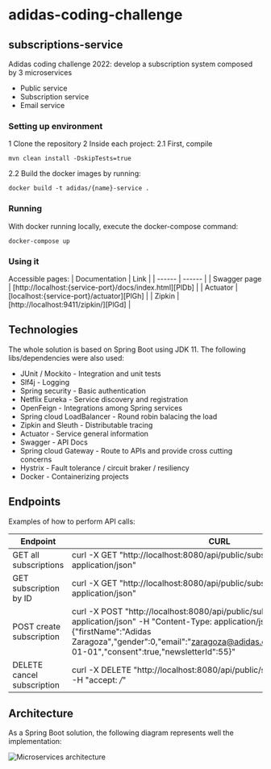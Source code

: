 # adidas-coding-challenge
## subscriptions-service

Adidas coding challenge 2022: develop a subscription system composed by 3 microservices

- Public service
- Subscription service
- Email service

### Setting up environment

1 Clone the repository
2 Inside each project:
2.1 First, compile
~~~~
mvn clean install -DskipTests=true 
~~~~
2.2 Build the docker images by running:
~~~~
docker build -t adidas/{name}-service . 
~~~~

### Running
With docker running locally, execute the docker-compose command:
~~~~
docker-compose up
~~~~

### Using it

Accessible pages:
| Documentation | Link |
| ------ | ------ |
| Swagger page | [http://localhost:{service-port}/docs/index.html][PlDb] |
| Actuator | [localhost:{service-port}/actuator][PlGh] |
| Zipkin | [http://localhost:9411/zipkin/][PlGd] |


## Technologies

The whole solution is based on Spring Boot using JDK 11.
The following libs/dependencies were also used:

- JUnit / Mockito - Integration and unit tests
- Slf4j - Logging
- Spring security - Basic authentication
- Netflix Eureka - Service discovery and registration
- OpenFeign - Integrations among Spring services
- Spring cloud LoadBalancer - Round robin balacing the load
- Zipkin and Sleuth - Distributable tracing
- Actuator - Service general information
- Swagger - API Docs
- Spring cloud Gateway - Route to APIs and provide cross cutting concerns
- Hystrix - Fault tolerance / circuit braker / resiliency
- Docker - Containerizing projects

## Endpoints

Examples of how to perform API calls:

| Endpoint | CURL |
| ------ | ------ |
| GET all subscriptions | curl -X GET "http://localhost:8080/api/public/subscriptions/" -H "accept: application/json" |
| GET subscription by ID | curl -X GET "http://localhost:8080/api/public/subscriptions/{id}" -H "accept: application/json" |
| POST create subscription | curl -X POST "http://localhost:8080/api/public/subscriptions/" -H "accept: application/json" -H "Content-Type: application/json" -d "{\"firstName\":\"Adidas Zaragoza\",\"gender\":0,\"email\":\"zaragoza@adidas.com\",\"dateOfBirth\":\"1800-01-01\",\"consent\":true,\"newsletterId\":55}" |
| DELETE cancel subscription | curl -X DELETE "http://localhost:8080/api/public/subscriptions/cancel/{id}}" -H "accept: */*" |

## Architecture

As a Spring Boot solution, the following diagram represents well the implementation:

![](C:\zil\adidas-coding-challenge\springboot-microservices-architecture.svg "Microservices architecture")